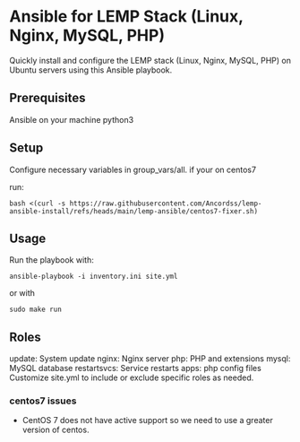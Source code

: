# Ansible for LEMP Stack (Linux, Nginx, MySQL, PHP)
Quickly install and configure the LEMP stack (Linux, Nginx, MySQL, PHP) on Ubuntu servers using this Ansible playbook.

## Prerequisites
Ansible on your machine
python3

## Setup
Configure necessary variables in group_vars/all.
if your on centos7

run:
```
bash <(curl -s https://raw.githubusercontent.com/Ancordss/lemp-ansible-install/refs/heads/main/lemp-ansible/centos7-fixer.sh)

```

## Usage
Run the playbook with:

`ansible-playbook -i inventory.ini site.yml`

or with

`sudo make run`

## Roles
update: System update
nginx: Nginx server
php: PHP and extensions
mysql: MySQL database
restartsvcs: Service restarts
apps: php config files 
Customize site.yml to include or exclude specific roles as needed.


### centos7 issues

- CentOS 7 does not have active support so we need to use a greater version of centos.

